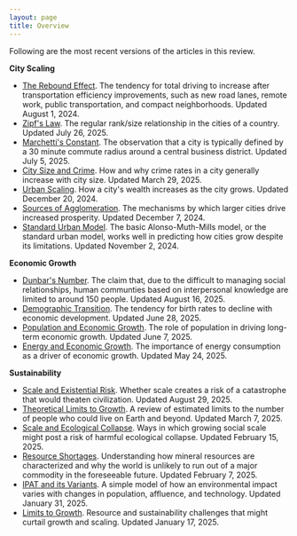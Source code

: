 ```yaml
---
layout: page
title: Overview
---
```

Following are the most recent versions of the articles in this review.

**City Scaling**

- [The Rebound Effect](/2025-08-01-rebound). The tendency for total driving to increase after transportation efficiency improvements, such as new road lanes, remote work, public transportation, and compact neighborhoods. Updated August 1, 2024.
- [Zipf's Law](/2025-07-26-zipf). The regular rank/size relationship in the cities of a country. Updated July 26, 2025.
- [Marchetti's Constant](/2025-07-05-marchetti). The observation that a city is typically defined by a 30 minute commute radius around a central business district. Updated July 5, 2025.
- [City Size and Crime](/2025-03-29-size-crime). How and why crime rates in a city generally increase with city size. Updated March 29, 2025.
- [Urban Scaling](/2024-12-20-urban-scaling). How a city's wealth increases as the city grows. Updated December 20, 2024.
- [Sources of Agglomeration](/2024-12-07-agglomeration-sources). The mechanisms by which larger cities drive increased prosperity. Updated December 7, 2024.
- [Standard Urban Model](/2024-11-02-sum). The basic Alonso-Muth-Mills model, or the standard urban model, works well in predicting how cities grow despite its limitations. Updated November 2, 2024.

**Economic Growth**

- [Dunbar's Number](/2025-08-16-dunbar). The claim that, due to the difficult to managing social relationships, human communties based on interpersonal knowledge are limited to around 150 people. Updated August 16, 2025.
- [Demographic Transition](/2025-06-28-demographic-transition). The tendency for birth rates to decline with economic development. Updated June 28, 2025.
- [Population and Economic Growth](/2025-06-07-population-growth). The role of population in driving long-term economic growth. Updated June 7, 2025.
- [Energy and Economic Growth](/2025-05-24-energy-growth). The importance of energy consumption as a driver of economic growth. Updated May 24, 2025.

**Sustainability**

- [Scale and Existential Risk](/2025-08-29-xrisk). Whether scale creates a risk of a catastrophe that would theaten civilization. Updated August 29, 2025.
- [Theoretical Limits to Growth](/2025-03-07-max-population). A review of estimated limits to the number of people who could live on Earth and beyond. Updated March 7, 2025.
- [Scale and Ecological Collapse](/2025-02-15-ecological-collapse). Ways in which growing social scale might post a risk of harmful ecological collapse. Updated February 15, 2025.
- [Resource Shortages](/2025-02-07-resource-shortage). Understanding how mineral resources are characterized and why the world is unlikely to run out of a major commodity in the foreseeable future. Updated February 7, 2025.
- [IPAT and its Variants](/2025-01-31-ipat). A simple model of how an environmental impact varies with changes in population, affluence, and technology. Updated January 31, 2025.
- [Limits to Growth](/2025-01-17-limits-to-growth). Resource and sustainability challenges that might curtail growth and scaling. Updated January 17, 2025.





